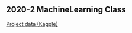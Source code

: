## 2020-2 MachineLearning Class
[Project data (Kaggle)](https://www.kaggle.com/niharika41298/withwithout-mask)
